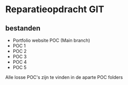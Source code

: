 # Reparatieopdracht GIT

## bestanden 

- Portfolio website POC (Main branch)
- POC 1
- POC 2
- POC 3
- POC 4
- POC 5

Alle losse POC's zijn te vinden in de aparte POC folders

